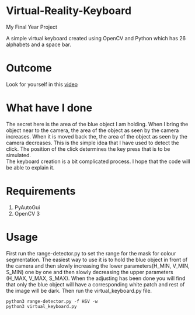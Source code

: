 # Virtual-Reality-Keyboard
My Final Year Project 

A simple virtual keyboard created using OpenCV and Python which has 26 alphabets and a space bar.

# Outcome
Look for yourself in this <a href = "https://youtu.be/VTg0JJ0IHEg">video</a>

# What have I done
The secret here is the area of the blue object I am holding. When I bring the object near to the camera, the area of the object as seen by the camera increases. When it is moved back the, the area of the object as seen by the camera decreases. This is the simple idea that I have used to detect the click. The position of the click determines the key press that is to be simulated.<br>
The keyboard creation is a bit complicated process. I hope that the code will be able to explain it.

# Requirements
1. PyAutoGui<br>
2. OpenCV 3<br>

# Usage
First run the range-detector.py to set the range for the mask for colour segmentation. The easiest way to use it is to hold the blue object in front of the camera and then slowly increasing the lower parameters(H_MIN, V_MIN, S_MIN) one by one and then slowly decreasing the upper parameters (H_MAX, V_MAX, S_MAX). When the adjusting has been done you will find that only the blue object will have a corresponding white patch and rest of the image will be dark. Then run the virtual_keyboard.py file.

    python3 range-detector.py -f HSV -w
    python3 virtual_keyboard.py
